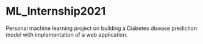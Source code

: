 # ML_Internship2021
Personal machine learning project on building a Diabetes disease prediction model with implementation of a web application.
